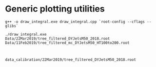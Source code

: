 Generic plotting utilities
====

    g++ -o draw_integral.exe draw_integral.cpp `root-config --cflags --glibs`

    ./draw_integral.exe     Data/22Mar2019/tree_filtered_DYJetsM50_2018.root        Data/11Feb2019/tree_filtered_mc_DYJetsM50_HT100to200.root



    data_calibration/22Mar2019/tree_filtered_DYJetsM50_2018.root

